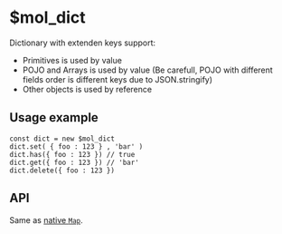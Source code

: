 # $mol_dict

Dictionary with extenden keys support:

- Primitives is used by value
- POJO and Arrays is used by value (Be carefull, POJO with different fields order is different keys due to JSON.stringify)
- Other objects is used by reference 

## Usage example

```
const dict = new $mol_dict
dict.set( { foo : 123 } , 'bar' )
dict.has({ foo : 123 }) // true
dict.get({ foo : 123 }) // 'bar'
dict.delete({ foo : 123 })
```

## API

Same as [native `Map`](https://developer.mozilla.org/en-US/docs/Web/JavaScript/Reference/Global_Objects/Map).
